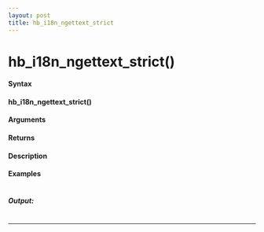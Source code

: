 ```yaml
---
layout: post
title: hb_i18n_ngettext_strict
---
```


# hb_i18n_ngettext_strict()


#### Syntax

#### hb_i18n_ngettext_strict()

#### Arguments

#### Returns

#### Description

#### Examples

```

```

##### Output:

```

```

---